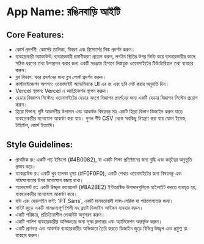 # **App Name**: রঙিনবাড়ি আইটি

## Core Features:

- কোর্স প্রদর্শনী: কোর্সের তালিকা, বিবরণ এবং রিসোর্সের লিঙ্ক প্রদর্শন করুন।
- ব্যবহারকারী অ্যাকাউন্ট: ব্যবহারকারী প্রমাণীকরণ প্রয়োগ করুন, লগইন স্থিতির উপর ভিত্তি করে ব্যবহারকারীর কাছে সঠিক ধরণের তথ্য উপস্থাপন করার জন্য একটি সরঞ্জাম হিসাবে লিঙ্কযুক্ত ওয়েবসাইটের টিউটোরিয়াল তথ্য ব্যবহার করুন।
- ব্লগ বিভাগ: খবর প্রদর্শনের জন্য ব্লগ পোস্ট প্রদর্শন করুন।
- কাস্টমাইজেশন অপশন: ওয়েবসাইট অ্যাডমিনকে UI এর রং এবং ছবি সেট করার অনুমতি দিন।
- Vercel স্থাপন: Vercel এ অ্যাপ্লিকেশন স্থাপন করুন।
- হেডার বিজ্ঞাপন সিস্টেম: ওয়েবসাইটের হেডার অংশে বিজ্ঞাপন প্রদর্শনের জন্য একটি হেডার বিজ্ঞাপন সিস্টেম প্রয়োগ করুন।
- হিরো বিভাগ: দৃষ্টি আকর্ষণীয় উপাদান এবং আকর্ষক বিষয়বস্তু সহ একটি হিরো বিভাগ ডিজাইন করুন যাতে ব্যবহারকারীর মনোযোগ আকর্ষণ করা যায়। গুগল শীট CSV থেকে সবকিছু নিয়ন্ত্রণ করা যায় যেমন ইমেজ, টাইটেল, কোর্স ইত্যাদি।

## Style Guidelines:

- প্রাথমিক রং: একটি গাঢ় ইন্ডিগো (#4B0082), যা একটি শিক্ষা প্রতিষ্ঠানের জন্য বুদ্ধি এবং কর্তৃত্বের অনুভূতি প্রস্তাব করে।
- ব্যাকগ্রাউন্ড রং: একটি খুব হালকা ধূসর (#F0F0F0), একটি শেখার ওয়েবসাইটের জন্য বিষয়বস্তু এবং পাঠযোগ্যতার উপর মনোযোগ বজায় রাখা।
- অ্যাকসেন্ট রং: একটি উজ্জ্বল ভায়োলেট (#8A2BE2) ইন্টারেক্টিভ উপাদানগুলিকে হাইলাইট করতে ব্যবহৃত হয়, ব্যবহারকারীর মনোযোগ আকর্ষণ করে।
- বডি এবং হেডলাইন ফন্ট: 'PT Sans', একটি মানবতাবাদী সান্স-সেরিফ যা পাঠযোগ্যতার জন্য।
- সাইট জুড়ে একটি সামঞ্জস্যপূর্ণ শৈলী সহ ফ্ল্যাট ডিজাইন আইকন ব্যবহার করুন।
- একটি পরিষ্কার, প্রতিক্রিয়াশীল লেআউট অনুসরণ করুন।
- একটি পালিশ ব্যবহারকারীর অভিজ্ঞতার জন্য সূক্ষ্ম রূপান্তর এবং অ্যানিমেশন অন্তর্ভুক্ত করুন।
- একটি প্রাণবন্ত এবং আকর্ষক ব্যবহারকারীর অভিজ্ঞতা তৈরি করতে ডিজাইন জুড়ে বিভিন্ন উজ্জ্বল এবং প্রফুল্ল রং ব্যবহার করুন।